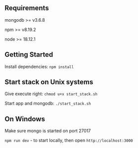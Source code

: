 ## Requirements

mongodb >= v3.6.8

npm >= v8.19.2

node >= 18.12.1

## Getting Started

 Install dependencies: `npm install`


## Start stack on Unix systems

Give execute right: `chmod u+x start_stack.sh`

Start app and mongodb: `./start_stack.sh` 

## On Windows

Make sure mongo is started on port 27017

`npm run dev` - to start locally, then open `http://localhost:3000`